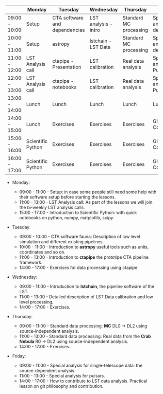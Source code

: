 | | Monday  | Tuesday | Wednesday  | Thursday  | Friday  |
|---|---|---|---|---|---|
| 09:00 - 10:00  | Setup  | CTA software and dependencies  | LST analysis - intro | Standard MC processing  | Special analyses: Src dependent  |
| 10:00 - 11:00  | Setup  |  astropy |  lstchain - LST Data | Standard MC processing  |  Special analyses: Src dependent |
| 11:00 - 12:00  | LST Analysis call  | ctapipe - Presentation |  LST calibration | Real data analysis  | Special analyses: Pulsar  |
| 12:00 - 13:00  | LST Analysis call  | ctapipe  - notebooks |  LST calibration | Real data analysis  | Special analyses: Pulsar  |
| 13:00 - 14:00   | Lunch | Lunch | Lunch | Lunch | Lunch |
| 14:00 - 15:00   | Lunch |  Exercises | Exercises  | Exercises  | Git Contributions  |
| 15:00 - 16:00   | Scientific Python  | Exercises  | Exercises  | Exercises  | Git Contributions  |
| 16:00 - 17:00   | Scientific Python   | Exercises  | Exercises  | Exercises  |  Git Contributions |


* Monday:
  - 09:00 - 11:00 - Setup: in case some people still need some help with their software setup before starting the lessons.
  - 11:00 - 13:00 - LST Analysis call: As part of the lessons we will join the bi-weekly LST analysis calls.
  - 15:00 - 17:00 - Introduction to Scientific Python: with quick notebooks on python, numpy, matplotlib, scipy.

* Tuesday:
  - 09:00 - 10:00 - CTA software fauna: Description of low level simulation and different existing pipelines.
  - 10:00 - 11:00 - Introduction to **astropy** useful tools such as units, coordinates and so on.
  - 11:00 - 13:00 - Introduction to **ctapipe** the prototipe CTA pipeline framework.
  - 14:00 - 17:00 - Exercises for data processing using ctapipe.

* Wednesday:
  - 09:00 - 11:00 - Introduction to **lstchain**, the pipeline software of the LST.
  - 11:00 - 13:00 - Detailed description of LST Data calibration and low level processing.
  - 14:00 - 17:00 - Exercises.

* Thursday:
  - 09:00 - 11:00 - Standard data processing: **MC** DL0 -> DL2 using source-independent analysis.
  - 11:00 - 13:00 - Standard data processing: Real data from the **Crab Nebula** R0 -> DL2 using source-independent analysis.
  - 14:00	- 17:00	- Exercises.

* Friday:
  - 09:00 - 11:00 - Special analysis for single-telescope data: the source-dependent analysis.
  - 11:00	- 13:00 - Special analysis for pulsars.
  - 14:00 - 17:00 - How to contribute to LST data analysis. Practical lesson on git philosophy and contribution.

